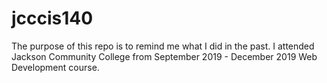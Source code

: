 # jcccis140
The purpose of this repo is to remind me what I did in the past. I attended Jackson Community College from September 2019 - December 2019 Web Development course.
